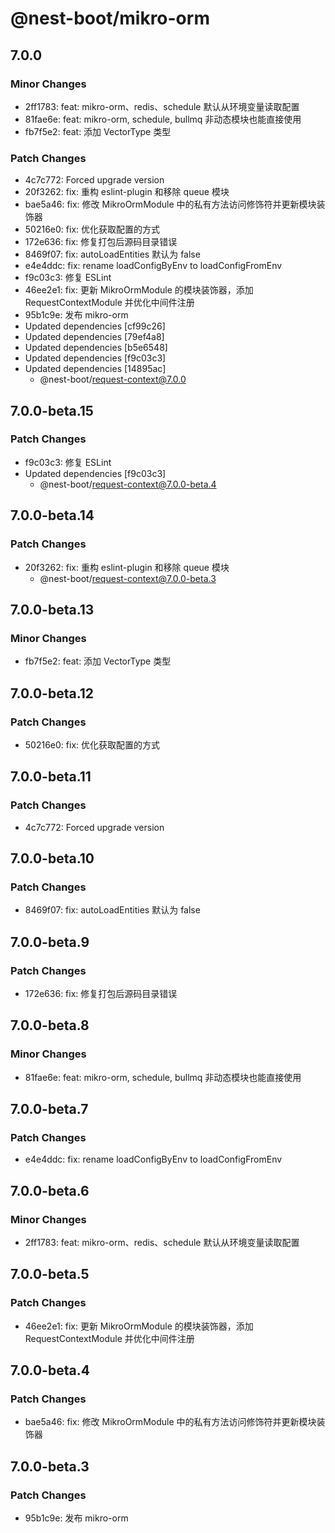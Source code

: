 # @nest-boot/mikro-orm

## 7.0.0

### Minor Changes

- 2ff1783: feat: mikro-orm、redis、schedule 默认从环境变量读取配置
- 81fae6e: feat: mikro-orm, schedule, bullmq 非动态模块也能直接使用
- fb7f5e2: feat: 添加 VectorType 类型

### Patch Changes

- 4c7c772: Forced upgrade version
- 20f3262: fix: 重构 eslint-plugin 和移除 queue 模块
- bae5a46: fix: 修改 MikroOrmModule 中的私有方法访问修饰符并更新模块装饰器
- 50216e0: fix: 优化获取配置的方式
- 172e636: fix: 修复打包后源码目录错误
- 8469f07: fix: autoLoadEntities 默认为 false
- e4e4ddc: fix: rename loadConfigByEnv to loadConfigFromEnv
- f9c03c3: 修复 ESLint
- 46ee2e1: fix: 更新 MikroOrmModule 的模块装饰器，添加 RequestContextModule 并优化中间件注册
- 95b1c9e: 发布 mikro-orm
- Updated dependencies [cf99c26]
- Updated dependencies [79ef4a8]
- Updated dependencies [b5e6548]
- Updated dependencies [f9c03c3]
- Updated dependencies [14895ac]
  - @nest-boot/request-context@7.0.0

## 7.0.0-beta.15

### Patch Changes

- f9c03c3: 修复 ESLint
- Updated dependencies [f9c03c3]
  - @nest-boot/request-context@7.0.0-beta.4

## 7.0.0-beta.14

### Patch Changes

- 20f3262: fix: 重构 eslint-plugin 和移除 queue 模块
  - @nest-boot/request-context@7.0.0-beta.3

## 7.0.0-beta.13

### Minor Changes

- fb7f5e2: feat: 添加 VectorType 类型

## 7.0.0-beta.12

### Patch Changes

- 50216e0: fix: 优化获取配置的方式

## 7.0.0-beta.11

### Patch Changes

- 4c7c772: Forced upgrade version

## 7.0.0-beta.10

### Patch Changes

- 8469f07: fix: autoLoadEntities 默认为 false

## 7.0.0-beta.9

### Patch Changes

- 172e636: fix: 修复打包后源码目录错误

## 7.0.0-beta.8

### Minor Changes

- 81fae6e: feat: mikro-orm, schedule, bullmq 非动态模块也能直接使用

## 7.0.0-beta.7

### Patch Changes

- e4e4ddc: fix: rename loadConfigByEnv to loadConfigFromEnv

## 7.0.0-beta.6

### Minor Changes

- 2ff1783: feat: mikro-orm、redis、schedule 默认从环境变量读取配置

## 7.0.0-beta.5

### Patch Changes

- 46ee2e1: fix: 更新 MikroOrmModule 的模块装饰器，添加 RequestContextModule 并优化中间件注册

## 7.0.0-beta.4

### Patch Changes

- bae5a46: fix: 修改 MikroOrmModule 中的私有方法访问修饰符并更新模块装饰器

## 7.0.0-beta.3

### Patch Changes

- 95b1c9e: 发布 mikro-orm
